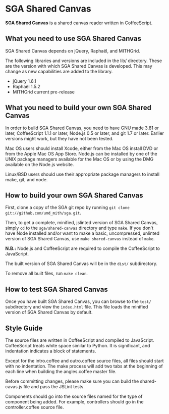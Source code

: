 SGA Shared Canvas
=================

**SGA Shared Canvas** is a shared canvas reader written in CoffeeScript.

What you need to use SGA Shared Canvas
--------------------------------------

SGA Shared Canvas depends on jQuery, Raphaël, and MITHGrid.

The following libraries and versions are included in the lib/ directory.
These are the version with which SGA Shared Canvas is developed. This may
change as new capabilities are added to the library.

* jQuery 1.6.1
* Raphaël 1.5.2
* MITHGrid current pre-release

What you need to build your own SGA Shared Canvas
-------------------------------------------------

In order to build SGA Shared Canvas, you need to have GNU made 3.81 or later, CoffeeScript 1.1.1
or later, Node.js 0.5 or later, and git 1.7 or later. Earlier versions might work, but
they have not been tested.

Mac OS users should install Xcode, either from the Mac OS install DVD or from the
Apple Mac OS App Store. Node.js can be installed by one of the UNIX package managers
available for the Mac OS or by using the DMG available on the Node.js website.

Linux/BSD users should use their appropriate package managers to install make, git,
and node.

How to build your own SGA Shared Canvas
---------------------------------------

First, clone a copy of the SGA git repo by running `git clone git://github.com/umd_mith/sga.git`.

Then, to get a complete, minified, jslinted version of SGA Shared Canvas, simply `cd` to the `sga/shared-canvas` directory and
type `make`. If you don't have Node installed and/or want to make a basic, uncompressed, unlinted version
of SGA Shared Canvas, use `make shared-canvas` instead of `make`.

**N.B.:** Node.js and CoffeeScript are required to compile the CoffeeScript to JavaScript.

The built version of SGA Shared Canvas will be in the `dist/` subdirectory.

To remove all built files, run `make clean`.

How to test SGA Shared Canvas
-----------------------------

Once you have built SGA Shared Canvas, you can browse to the `test/` subdirectory and view the
`index.html` file. This file loads the minified version of SGA Shared Canvas by default.

Style Guide
-----------

The source files are written in CoffeeScript and compiled to JavaScript. CoffeeScript treats white space similar
to Python. It is significant, and indentation indicates a block of statements.

Except for the intro.coffee and outro.coffee source files, all files should start with no indentation.
The make process will add two tabs at the beginning of each line when building the angles.coffee master file.

Before committing changes, please make sure you can build the shared-cavas.js file and pass the JSLint tests.

Components should go into the source files named for the type of component being added. For example, controllers should
go in the controller.coffee source file.
